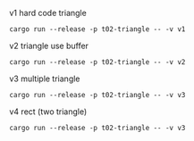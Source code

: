 v1 hard code triangle
```
cargo run --release -p t02-triangle -- -v v1
```

v2 triangle use buffer
```
cargo run --release -p t02-triangle -- -v v2
```

v3 multiple triangle
```
cargo run --release -p t02-triangle -- -v v3
```

v4 rect (two triangle)
```
cargo run --release -p t02-triangle -- -v v3
```
